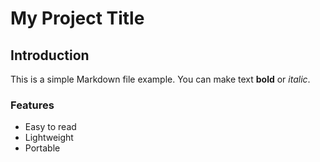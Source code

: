 # My Project Title

## Introduction

This is a simple Markdown file example. You can make text **bold** or *italic*.

### Features

- Easy to read
- Lightweight
- Portable


